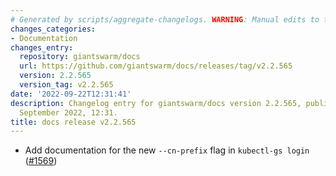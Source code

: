 ```yaml
---
# Generated by scripts/aggregate-changelogs. WARNING: Manual edits to this files will be overwritten.
changes_categories:
- Documentation
changes_entry:
  repository: giantswarm/docs
  url: https://github.com/giantswarm/docs/releases/tag/v2.2.565
  version: 2.2.565
  version_tag: v2.2.565
date: '2022-09-22T12:31:41'
description: Changelog entry for giantswarm/docs version 2.2.565, published on 22
  September 2022, 12:31.
title: docs release v2.2.565
---
```


- Add documentation for the new `--cn-prefix` flag in `kubectl-gs login` ([#1569](https://github.com/giantswarm/docs/pull/1569))
